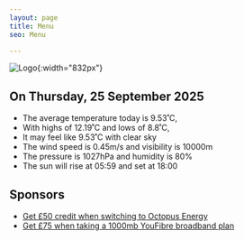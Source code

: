 ```yaml
---
layout: page
title: Menu
seo: Menu

---
```


![Logo](/images/logo.jpg){:width="832px"}

<!-- weather_marker starts -->
## On Thursday, 25 September 2025

- The average temperature today is 9.53˚C,
- With highs of 12.19˚C and lows of 8.8˚C,
- It may feel like 9.53˚C with clear sky
- The wind speed is 0.45m/s and visibility is 10000m
- The pressure is 1027hPa and humidity is 80%
- The sun will rise at 05:59 and set at 18:00

<!-- weather_marker ends -->

## Sponsors

- [Get £50 credit when switching to Octopus Energy](https://bit.ly/3oD1nnS)
- [Get £75 when taking a 1000mb YouFibre broadband plan](https://aklam.io/91zWhU?)
